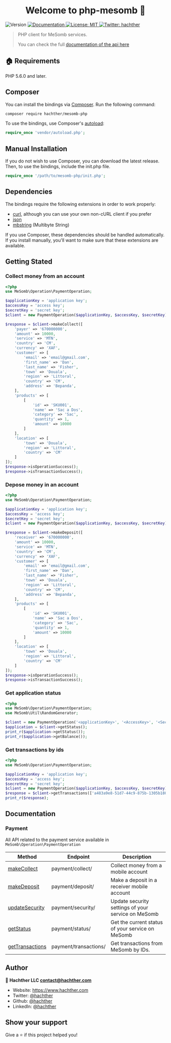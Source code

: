 <h1 align="center">Welcome to php-mesomb 👋</h1>
<p>
  <img alt="Version" src="https://img.shields.io/badge/version-1.2-blue.svg?cacheSeconds=2592000" />
  <a href="https://mesomb.hachther.com/en/api/v1.1/schema/" target="_blank">
    <img alt="Documentation" src="https://img.shields.io/badge/documentation-yes-brightgreen.svg" />
  </a>
  <a href="#" target="_blank">
    <img alt="License: MIT" src="https://img.shields.io/badge/License-MIT-yellow.svg" />
  </a>
  <a href="https://twitter.com/hachther" target="_blank">
    <img alt="Twitter: hachther" src="https://img.shields.io/twitter/follow/hachther.svg?style=social" />
  </a>
</p>

> PHP client for MeSomb services.
> 
> You can check the full [documentation of the api here](https://mesomb.hachther.com/en/api/v1.1/schema/)

## 🏠 Requirements

PHP 5.6.0 and later.

## Composer

You can install the bindings via [Composer](http://getcomposer.org/). Run the following command:

```sh
composer require hachther/mesomb-php
```

To use the bindings, use Composer's [autoload](https://getcomposer.org/doc/01-basic-usage.md#autoloading):

```php
require_once 'vendor/autoload.php';
```

## Manual Installation

If you do not wish to use Composer, you can download the latest release. Then, to use the bindings, include the init.php file.

```php
require_once '/path/to/mesomb-php/init.php';
```

## Dependencies

The bindings require the following extensions in order to work properly:

- [curl](https://secure.php.net/manual/en/book.curl.php), although you can use your own non-cURL client if you prefer
- [json](https://secure.php.net/manual/en/book.json.php)
- [mbstring](https://secure.php.net/manual/en/book.mbstring.php) (Multibyte String)

If you use Composer, these dependencies should be handled automatically. If you install manually, you'll want to make sure that these extensions are available.

## Getting Stated

### Collect money from an account

```PHP
<?php
use MeSomb\Operation\PaymentOperation;

$applicationKey = 'application key';
$accessKey = 'access key';
$secretKey = 'secret key';
$client = new PaymentOperation($applicationKey, $accessKey, $secretKey);

$response = $client->makeCollect([
    'payer' => '670000000',
    'amount' => 10000,
    'service' => 'MTN',
    'country' => 'CM',
    'currency' => 'XAF',
    'customer' => [
        'email' => 'email@gmail.com',
        'first_name' => 'Dan',
        'last_name' => 'Fisher',
        'town' => 'Douala',
        'region' => 'Littoral',
        'country' => 'CM',
        'address' => 'Bepanda',
    ],
    'products' => [
        [
            'id' => 'SKU001',
            'name' => 'Sac a Dos',
            'category' => 'Sac',
            'quantity' => 1,
            'amount' => 10000
        ]
    ],
    'location' => [
        'town' => 'Douala',
        'region' => 'Littoral',
        'country' => 'CM'
    ]
]);
$response->isOperationSuccess();
$response->isTransactionSuccess();
```

### Depose money in an account

```PHP
<?php
use MeSomb\Operation\PaymentOperation;

$applicationKey = 'application key';
$accessKey = 'access key';
$secretKey = 'secret key';
$client = new PaymentOperation($applicationKey, $accessKey, $secretKey);

$response = $client->makeDeposit([
    'receiver' => '670000000',
    'amount' => 10000,
    'service' => 'MTN',
    'country' => 'CM',
    'currency' => 'XAF',
    'customer' => [
        'email' => 'email@gmail.com',
        'first_name' => 'Dan',
        'last_name' => 'Fisher',
        'town' => 'Douala',
        'region' => 'Littoral',
        'country' => 'CM',
        'address' => 'Bepanda',
    ],
    'products' => [
        [
            'id' => 'SKU001',
            'name' => 'Sac a Dos',
            'category' => 'Sac',
            'quantity' => 1,
            'amount' => 10000
        ]
    ],
    'location' => [
        'town' => 'Douala',
        'region' => 'Littoral',
        'country' => 'CM'
    ]
]);
$response->isOperationSuccess();
$response->isTransactionSuccess();
```

### Get application status

```PHP
<?php
use MeSomb\Operation\PaymentOperation;
use MeSomb\Util\RandomGenerator;

$client = new PaymentOperation('<applicationKey>', '<AccessKey>', '<SecretKey>');
$application = $client->getStatus();
print_r($application->getStatus());
print_r($application->getBalance());
```

### Get transactions by ids

```PHP
<?php
use MeSomb\Operation\PaymentOperation;

$applicationKey = 'application key';
$accessKey = 'access key';
$secretKey = 'secret key';
$client = new PaymentOperation($applicationKey, $accessKey, $secretKey);
$response = $client->getTransactions(['a483a9e8-51d7-44c9-875b-1305b1801274']);
print_r($response);
```

## Documentation

### Payment

All API related to the payment service available in ```MeSomb\Operation\PaymentOperation```

| Method                                                            | Endpoint              | Description                                        |
|-------------------------------------------------------------------|-----------------------|----------------------------------------------------|
| [makeCollect](docs/README.md#PaymentOperationmakeCollect)         | payment/collect/      | Collect money from a mobile account                |
| [makeDeposit](docs/README.md#PaymentOperationmakeDeposit)         | payment/deposit/      | Make a deposit in a receiver mobile account        |
| [updateSecurity](docs/README.md#PaymentOperationupdateSecurity)   | payment/security/     | Update security settings of your service on MeSomb |
| [getStatus](docs/README.md#PaymentOperationgetStatus)             | payment/status/       | Get the current status of your service on MeSomb   |
| [getTransactions](docs/README.md#PaymentOperationgetTransactions) | payment/transactions/ | Get transactions from MeSomb by IDs.               |

## Author

👤 **Hachther LLC <contact@hachther.com>**

* Website: https://www.hachther.com
* Twitter: [@hachther](https://twitter.com/hachther)
* Github: [@hachther](https://github.com/hachther)
* LinkedIn: [@hachther](https://linkedin.com/in/hachther)

## Show your support

Give a ⭐️ if this project helped you!
